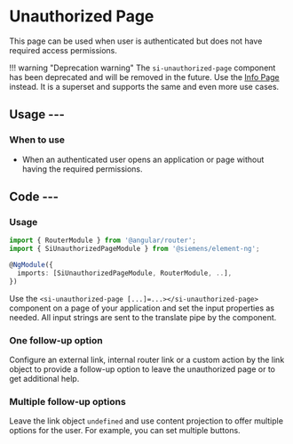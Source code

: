 # Unauthorized Page

This page can be used when user is authenticated but does not have required access permissions.

!!! warning "Deprecation warning"
    The `si-unauthorized-page` component has been deprecated and will be
    removed in the future. Use the [Info Page](./info-page.md) instead.
    It is a superset and supports the same and even more use cases.

## Usage ---

### When to use

- When an authenticated user opens an application or page without having the required permissions.

## Code ---

### Usage

```ts
import { RouterModule } from '@angular/router';
import { SiUnauthorizedPageModule } from '@siemens/element-ng';

@NgModule({
  imports: [SiUnauthorizedPageModule, RouterModule, ..],
})
```

Use the `<si-unauthorized-page [...]=...></si-unauthorized-page>` component on a page of
your application and set the input properties as needed. All input strings are sent to
the translate pipe by the component.

### One follow-up option

Configure an external link, internal router link or a custom action by the link object
to provide a follow-up option to leave the unauthorized page or to get additional help.

<si-docs-component example="si-unauthorized-page/si-unauthorized-page" height="250"></si-docs-component>

### Multiple follow-up options

Leave the link object `undefined` and use content projection to offer multiple options for the user.
For example, you can set multiple buttons.

<si-docs-component example="si-unauthorized-page/si-unauthorized-page-choice" height="250"></si-docs-component>

<si-docs-api component="SiUnauthorizedPageComponent"></si-docs-api>

<si-docs-types></si-docs-types>

